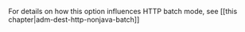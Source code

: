 For details on how this option influences HTTP batch mode, see 
[[this chapter|adm-dest-http-nonjava-batch]]
